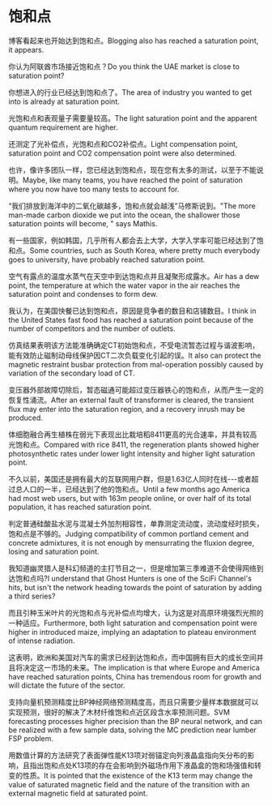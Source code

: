 # 饱和点

<p><span class="chinese">博客看起来也开始达到饱和点。</span><span class="english">Blogging also has reached a saturation point, it appears.</span></p>

<p><span class="chinese">你认为阿联酋市场接近饱和点？</span><span class="english">Do you think the UAE market is close to saturation point?</span></p>

<p><span class="chinese">你想进入的行业已经达到饱和点了。</span><span class="english">The area of industry you wanted to get into is already at saturation point.</span></p>

<p><span class="chinese">光饱和点和表观量子需要量较高。</span><span class="english">The light saturation point and the apparent quantum requirement are higher.</span></p>

<p><span class="chinese">还测定了光补偿点，光饱和点和CO2补偿点。</span><span class="english">Light compensation point, saturation point and CO2 compensation point were also determined.</span></p>

<p><span class="chinese">也许，像许多团队一样，您已经达到饱和点，现在您有太多的测试，以至于不能说明。</span><span class="english">Maybe, like many teams, you have reached the point of saturation where you now have too many tests to account for.</span></p>

<p><span class="chinese">“我们排放到海洋中的二氧化碳越多，饱和点就会越浅”马修斯说到。</span><span class="english">"The more man-made carbon dioxide we put into the ocean, the shallower those saturation points will become, " says Mathis.</span></p>

<p><span class="chinese">有一些国家，例如韩国，几乎所有人都会去上大学，大学入学率可能已经达到了饱和点。</span><span class="english">Some countries, such as South Korea, where pretty much everybody goes to university, have probably reached saturation point.</span></p>

<p><span class="chinese">空气有露点的温度水蒸气在天空中到达饱和点并且凝聚形成露水。</span><span class="english">Air has a dew point, the temperature at which the water vapor in the air reaches the saturation point and condenses to form dew.</span></p>

<p><span class="chinese">我认为，在美国快餐已达到饱和点，原因是竞争者的数目和店铺数目。</span><span class="english">I think in the United States fast food has reached a saturation point because of the number of competitors and the number of outlets.</span></p>

<p><span class="chinese">仿真结果表明该方法能准确确定CT初始饱和点，不受电流暂态过程与谐波影响，能有效防止磁制动母线保护因CT二次负载变化引起的误。</span><span class="english">It also can protect the magnetic restraint busbar protection from mal-operation possibly caused by variation of the secondary load of CT.</span></p>

<p><span class="chinese">变压器外部故障切除后，暂态磁通可能超过变压器铁心的饱和点，从而产生一定的恢复性涌流。</span><span class="english">After an external fault of transformer is cleared, the transient flux may enter into the saturation region, and a recovery inrush may be produced.</span></p>

<p><span class="chinese">体细胞融合再生植株在弱光下表现出比栽培稻8411更高的光合速率，并具有较高光饱和点。</span><span class="english">Compared with rice 8411, the regeneration plants showed higher photosynthetic rates under lower light intensity and higher light saturation point.</span></p>

<p><span class="chinese">不久以前，美国还是拥有最大的互联网用户群，但是1.63亿人同时在线---或者超过总人口的一半，已经达到了他的饱和点。</span><span class="english">Until a few months ago America had most web users, but with 163m people online, or over half of its total population, it has reached saturation point.</span></p>

<p><span class="chinese">判定普通硅酸盐水泥与混凝土外加剂相容性，单靠测定流动度，流动度经时损失，饱和点是不够的。</span><span class="english">Judging compatibility of common portland cement and concrete admixtures, it is not enough by mensurrating the fluxion degree, losing and saturation point.</span></p>

<p><span class="chinese">我知道幽灵猎人是科幻频道的主打节目之一，但是增加第三季难道不会使得网络到达饱和点吗?</span><span class="english">I understand that Ghost Hunters is one of the SciFi Channel's hits, but isn't the network heading towards the point of saturation by adding a third series?</span></p>

<p><span class="chinese">而且引种玉米叶片的光饱和点与光补偿点均增大，认为这是对高原环境强烈光照的一种适应。</span><span class="english">Furthermore, both light saturation and compensation point were higher in introduced maize, implying an adaptation to plateau environment of intense radiation.</span></p>

<p><span class="chinese">这表明，欧洲和美国对汽车的需求已经到达饱和点，而中国拥有巨大的成长空间并且将决定这一市场的未来。</span><span class="english">The implication is that where Europe and America have reached saturation points, China has tremendous room for growth and will dictate the future of the sector.</span></p>

<p><span class="chinese">支持向量机预测精度比BP神经网络预测精度高，而且只需要少量样本数据就可以实现预测，很好的解决了木材纤维饱和点近区段含水率预测问题。</span><span class="english">SVM forecasting processes higher precision than the BP neural network, and can be realized with a few sample data, solving the MC prediction near lumber FSP problem.</span></p>

<p><span class="chinese">用数值计算的方法研究了表面弹性能K13项对弱锚定向列液晶盒指向矢分布的影响，且指出饱和点处K13项的存在会影响到外磁场作用下液晶盒的饱和场强值和转变的性质。</span><span class="english">It is pointed that the existence of the K13 term may change the value of saturated magnetic field and the nature of the transition with an external magnetic field at saturated point.</span></p>


